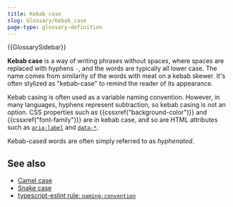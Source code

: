 ```yaml
---
title: Kebab case
slug: Glossary/Kebab_case
page-type: glossary-definition
---
```


{{GlossarySidebar}}

**Kebab case** is a way of writing phrases without spaces, where spaces are replaced with hyphens `-`, and the words are typically all lower case. The name comes from similarity of the words with meat on a kebab skewer. It's often stylized as "kebab-case" to remind the reader of its appearance.

Kebab casing is often used as a variable naming convention. However, in many languages, hyphens represent subtraction, so kebab casing is not an option. CSS properties such as {{cssxref("background-color")}} and {{cssxref("font-family")}} are in kebab case, and so are HTML attributes such as [`aria-label`](/en-US/docs/Web/Accessibility/ARIA/Attributes/aria-label) and [`data-*`](/en-US/docs/Web/HTML/Global_attributes/data-*).

Kebab-cased words are often simply referred to as _hyphenated_.

## See also

- [Camel case](/en-US/docs/Glossary/Camel_case)
- [Snake case](/en-US/docs/Glossary/Snake_case)
- [typescript-eslint rule: `naming-convention`](https://typescript-eslint.io/rules/naming-convention/)
